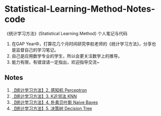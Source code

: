 # Statistical-Learning-Method-Notes-code
《统计学习方法》(Statistical Learning Method) 个人笔记与代码

1. 在GAP Year中，打算花几个月时间研究李航老师的《统计学习方法》，分享也是监督自己的学习笔记。
2. 自己是应用数学专业的学生，所以会更关注数学上的推导。
3. 能力有限，有错误请一定指出，欢迎指导交流~


## Notes

1. [【统计学习方法】2. 感知机 Perceptron](http://www.chongfeng-ling.com/992/2-perception/)
2. [【统计学习方法】3. K近邻法 KNN](http://www.chongfeng-ling.com/1003/%e3%80%90%e7%bb%9f%e8%ae%a1%e5%ad%a6%e4%b9%a0%e6%96%b9%e6%b3%95%e3%80%913-k%e8%bf%91%e9%82%bb%e6%b3%95-knn/)
3. [【统计学习方法】4. 朴素贝叶斯 Naive Bayes](http://www.chongfeng-ling.com/1095/%e3%80%90%e7%bb%9f%e8%ae%a1%e5%ad%a6%e4%b9%a0%e6%96%b9%e6%b3%95%e3%80%91-4-%e6%9c%b4%e7%b4%a0%e8%b4%9d%e5%8f%b6%e6%96%af-naive-bayes/)
4. [【统计学习方法】5. 决策树 Decision Tree](http://www.chongfeng-ling.com/1109/5-decision-tree/)
